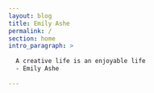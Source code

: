 ```yaml
---
layout: blog
title: Emily Ashe
permalink: /
section: home
intro_paragraph: >
  
  A creative life is an enjoyable life
  - Emily Ashe
  
---
```

